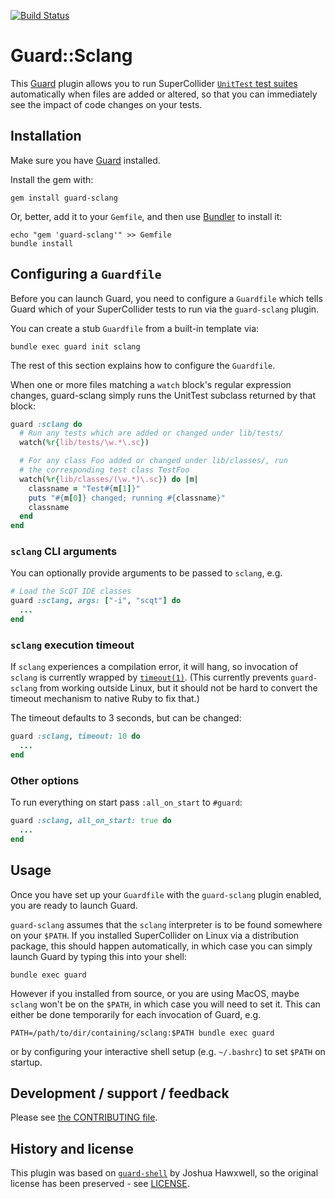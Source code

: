 [![Build Status](https://travis-ci.org/aspiers/guard-sclang.svg?branch=master)](https://travis-ci.org/aspiers/guard-sclang)

Guard::Sclang
=============

This [Guard](http://guardgem.org/) plugin allows you to run
SuperCollider [`UnitTest` test
suites](http://doc.sccode.org/Classes/UnitTest.html) automatically
when files are added or altered, so that you can immediately see the
impact of code changes on your tests.


Installation
------------

Make sure you have [Guard](http://guardgem.org/) installed.

Install the gem with:

    gem install guard-sclang

Or, better, add it to your `Gemfile`, and then use
[Bundler](http://bundler.io/) to install it:

    echo "gem 'guard-sclang'" >> Gemfile
    bundle install


Configuring a `Guardfile`
---------------------------

Before you can launch Guard, you need to configure a `Guardfile` which
tells Guard which of your SuperCollider tests to run via the
`guard-sclang` plugin.

You can create a stub `Guardfile` from a built-in template via:

    bundle exec guard init sclang

The rest of this section explains how to configure the `Guardfile`.

When one or more files matching a `watch` block's regular expression
changes, guard-sclang simply runs the UnitTest subclass returned by
that block:

``` ruby
guard :sclang do
  # Run any tests which are added or changed under lib/tests/
  watch(%r{lib/tests/\w.*\.sc})

  # For any class Foo added or changed under lib/classes/, run
  # the corresponding test class TestFoo
  watch(%r{lib/classes/(\w.*)\.sc}) do |m|
    classname = "Test#{m[1]}"
    puts "#{m[0]} changed; running #{classname}"
    classname
  end
end
```

### `sclang` CLI arguments

You can optionally provide arguments to be passed to `sclang`, e.g.

``` ruby
# Load the ScQT IDE classes
guard :sclang, args: ["-i", "scqt"] do
  ...
end
```

### `sclang` execution timeout

If `sclang` experiences a compilation error, it will hang, so
invocation of `sclang` is currently wrapped by
[`timeout(1)`](https://linux.die.net/man/1/timeout).  (This
currently prevents `guard-sclang` from working outside Linux,
but it should not be hard to convert the timeout mechanism to native
Ruby to fix that.)

The timeout defaults to 3 seconds, but can be changed:

``` ruby
guard :sclang, timeout: 10 do
  ...
end
```

### Other options

To run everything on start pass `:all_on_start` to `#guard`:

``` ruby
guard :sclang, all_on_start: true do
  ...
end
```


Usage
-----

Once you have set up your `Guardfile` with the `guard-sclang` plugin
enabled, you are ready to launch Guard.

`guard-sclang` assumes that the `sclang` interpreter is to be found
somewhere on your `$PATH`.  If you installed SuperCollider on Linux
via a distribution package, this should happen automatically, in which
case you can simply launch Guard by typing this into your shell:

    bundle exec guard

However if you installed from source, or you are using MacOS, maybe
`sclang` won't be on the `$PATH`, in which case you will need to set
it.  This can either be done temporarily for each invocation of Guard,
e.g.

    PATH=/path/to/dir/containing/sclang:$PATH bundle exec guard

or by configuring your interactive shell setup (e.g. `~/.bashrc`) to
set `$PATH` on startup.


Development / support / feedback
--------------------------------

Please see [the CONTRIBUTING file](CONTRIBUTING.md).


History and license
-------------------

This plugin was based on
[`guard-shell`](https://github.com/guard/guard-shell) by Joshua
Hawxwell, so the original license has been preserved - see
[LICENSE](LICENSE).
